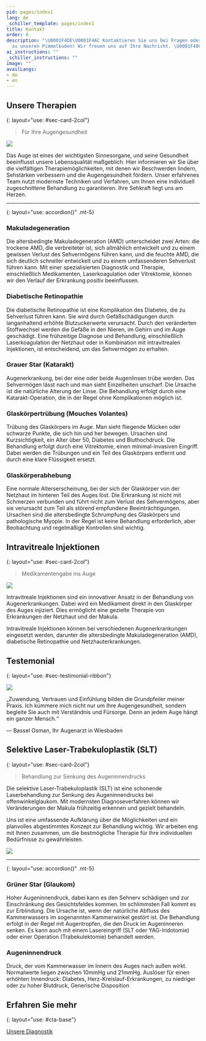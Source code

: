 ```yaml
---
pid: pages/index1
lang: de
_schiller_template: pages/index1
title: Kontakt
order: 0
description: "\U0001F4DE\U0001F4AC Kontaktieren Sie uns bei Fragen oder Anregungen
  zu unseren Pimmelbuden! Wir freuen uns auf Ihre Nachricht. \U0001F48C\U0001F442"
ai_instructions: ""
_schiller_instructions: ""
image: ""
availLangs:
- de
- en
---
```

## Unsere Therapien
{: layout="use: #sec-card-2col"}

> Für Ihre Augengesundheit

![](https://cdn.leuffen.de//leu-stock/v2/84/c_gfedcba/AdobeStock_294550992.webp)

Das Auge ist eines der wichtigsten Sinnesorgane, und seine Gesundheit beeinflusst unsere Lebensqualität maßgeblich. Hier informieren wir Sie über die vielfältigen Therapiemöglichkeiten,
mit denen wir Beschwerden lindern, Sehstärken verbessern und die Augengesundheit fördern. Unser erfahrenes Team nutzt modernste Techniken und Verfahren, um Ihnen eine individuell
zugeschnittene Behandlung zu garantieren. Ihre Sehkraft liegt uns am Herzen.


---
{: layout="use: accordion()" .mt-5}

### Makuladegeneration

Die altersbedingte Makuladegeneration (AMD) unterscheidet zwei Arten: die trockene AMD, die verbreiteter ist, sich allmählich entwickelt und zu einem gewissen Verlust des Sehvermögens führen kann, und die feuchte AMD, die sich deutlich schneller entwickelt und zu einem umfassenderen Sehverlust führen kann. Mit einer spezialisierten Diagnostik und Therapie, einschließlich Medikamenten, Laserkoagulation oder Vitrektomie, können wir den Verlauf der Erkrankung positiv beeinflussen.

### Diabetische Retinopathie

Die diabetische Retinopathie ist eine Komplikation des Diabetes, die zu Sehverlust führen kann. Sie wird durch Gefäßschädigungen durch langanhaltend erhöhte Blutzuckerwerte verursacht. Durch den veränderten Stoffwechsel werden die Gefäße in den Nieren, im Gehirn und im Auge geschädigt. Eine frühzeitige Diagnose und Behandlung, einschließlich Laserkoagulation der Netzhaut oder in Kombination mit intravitrealen Injektionen, ist entscheidend, um das Sehvermögen zu erhalten.

### Grauer Star (Katarakt)

Augenerkrankung, bei der eine oder beide Augenlinsen trübe werden. Das Sehvermögen lässt nach und man sieht Einzelheiten unscharf. Die Ursache ist die natürliche Alterung der Linse. Die Behandlung erfolgt durch eine Katarakt-Operation, die in der Regel ohne Komplikationen möglich ist.

### Glaskörpertrübung (Mouches Volantes)

Trübung des Glaskörpers im Auge. Man sieht fliegende Mücken oder schwarze Punkte, die sich hin und her bewegen. Ursachen sind Kurzsichtigkeit, ein Alter über 50, Diabetes und Bluthochdruck. Die Behandlung erfolgt durch eine Vitrektomie, einen minimal-invasiven Eingriff. Dabei werden die Trübungen und ein Teil des Glaskörpers entfernt und durch eine klare Flüssigkeit ersetzt.

### Glaskörperabhebung

Eine normale Alterserscheinung, bei der sich der Glaskörper von der Netzhaut im hinteren Teil des Auges löst. Die Erkrankung ist nicht mit Schmerzen verbunden und führt nicht zum Verlust des Sehvermögens, aber sie verursacht zum Teil als störend empfundene Beeinträchtigungen. Ursachen sind die altersbedingte Schrumpfung des Glaskörpers und pathologische Myopie. In der Regel ist keine Behandlung erforderlich, aber Beobachtung und regelmäßige Kontrollen sind wichtig.

## Intravitreale Injektionen
{: layout="use: #sec-card-2col"}

> Medikamentengabe ins Auge

![](https://cdn.leuffen.de//leu-stock/v2/42/c_gfedcba/laser-eye-vision-correction-2021-08-28-14-52-23-utc_1_.webp)

Intravitreale Injektionen sind ein innovativer Ansatz in der Behandlung von Augenerkrankungen. Dabei wird ein Medikament direkt in den Glaskörper des Auges injiziert. Dies ermöglicht eine gezielte Therapie von Erkrankungen der Netzhaut und der Makula.

Intravitreale Injektionen können bei verschiedenen Augenerkrankungen eingesetzt werden, darunter die altersbedingte Makuladegeneration (AMD), diabetische Retinopathie und Netzhauterkrankungen.




## Testemonial
{: layout="use: #sec-testimonial-ribbon"}

![](https://cdn.leuffen.de//osman-k21/v2/7/53-64_ba/bassel.webp)

„Zuwendung, Vertrauen und Einfühlung bilden die Grundpfeiler meiner Praxis. Ich kümmere mich nicht nur um Ihre Augengesundheit, sondern begleite Sie auch mit Verständnis und Fürsorge. Denn an jedem Auge hängt ein ganzer Mensch.“

— Bassel Osman, Ihr Augenarzt in Wiesbaden

## Selektive Laser-Trabekuloplastik (SLT)
{: layout="use: #sec-card-2col"}

> Behandlung zur Senkung des Augeninnendrucks

Die selektive Laser-Trabekuloplastik (SLT) ist eine schonende Laserbehandlung zur Senkung des Augeninnendrucks bei offenwinkelglaukom. Mit modernsten Diagnoseverfahren können wir Veränderungen der Makula frühzeitig erkennen und gezielt behandeln.

Uns ist eine umfassende Aufklärung über die Möglichkeiten und ein planvolles abgestimmtes Konzept zur Behandlung wichtig. Wir arbeiten eng mit Ihnen zusammen, um die bestmögliche Therapie für Ihre individuellen Bedürfnisse zu gewährleisten.


![](https://cdn.leuffen.de//leu-stock/v2/45/b_gfedcba/eye-doctor-in-face-mask-eye-level-with-his-patient-2022-11-12-10-44-32-utc.webp)


---
{: layout="use: accordion()" .mt-5}


### Grüner Star (Glaukom)

Hoher Augeninnendruck, dabei kann es den Sehnerv schädigen und zur Einschränkung des Gesichtsfeldes kommen. Im schlimmsten Fall kommt es zur Erblindung. Die Ursache ist, wenn der natürliche Abfluss des Kammerwassers im sogenannten Kammerwinkel gestört ist. Die Behandlung erfolgt in der Regel mit Augentropfen, die den Druck im Augeninneren senken. Es kann auch mit einem Lasereingriff (SLT oder YAG-Iridotomie) oder einer Operation (Trabekulektomie) behandelt werden.

### Augeninnendruck

Druck, der vom Kammerwasser im Innern des Auges nach außen wirkt. Normalwerte liegen zwischen 10mmHg und 21mmHg. Auslöser für einen erhöhten Innendruck: Diabetes, Herz-Kreislauf-Erkrankungen, zu niedriger oder zu hoher Blutdruck, Generische Disposition


## Erfahren Sie mehr
{: layout="use: #cta-base"}

[Unsere Diagnostik](leistungen/diagnostik.de.html)
